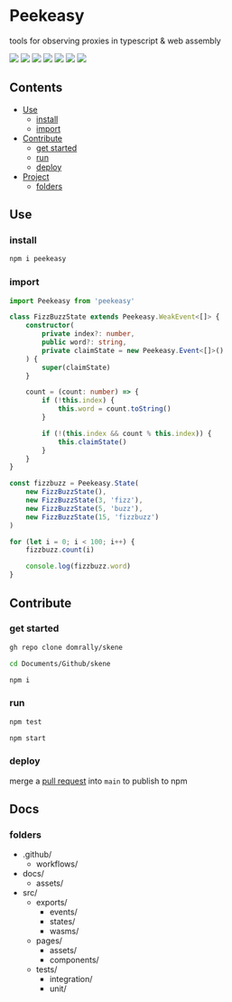 # Peekeasy

tools for observing proxies in typescript & web assembly

[![](https://img.shields.io/npm/v/peekeasy?style=for-the-badge&labelColor=grey&logo=npm&label=)](https://www.npmjs.com/package/peekeasy)
[![](https://img.shields.io/badge/-prettier-F7B93E?style=for-the-badge&labelColor=grey&logo=prettier)](https://prettier.io)
[![](https://img.shields.io/badge/-nodejs-339933?style=for-the-badge&labelColor=grey&logo=node.js)](https://nodejs.org)
[![](https://img.shields.io/badge/-typescript-3178C6?style=for-the-badge&labelColor=grey&logo=typescript)](https://www.typescriptlang.org)
[![](https://img.shields.io/badge/-tsnode-3178C6?style=for-the-badge&labelColor=grey&logo=ts-node)](https://typestrong.org/ts-node)
[![](https://img.shields.io/badge/-eslint-4B32C3?style=for-the-badge&labelColor=grey&logo=ESLint)](https://eslint.org)
[![](https://img.shields.io/badge/-json-000000?style=for-the-badge&labelColor=grey&logo=json)](https://www.json.org/json-en.html)

## Contents

- [Use](#Use)
  - [install](#install)
  - [import](#import)
- [Contribute](#Contribute)
  - [get started](#get%20started)
  - [run](#run)
  - [deploy](#deploy)
- [Project](#Project)
  - [folders](#folders)

## Use

### install

```ts
npm i peekeasy
```

### import

```ts
import Peekeasy from 'peekeasy'

class FizzBuzzState extends Peekeasy.WeakEvent<[]> {
	constructor(
		private index?: number,
		public word?: string,
		private claimState = new Peekeasy.Event<[]>()
	) {
		super(claimState)
	}

	count = (count: number) => {
		if (!this.index) {
			this.word = count.toString()
		}

		if (!(this.index && count % this.index)) {
			this.claimState()
		}
	}
}

const fizzbuzz = Peekeasy.State(
	new FizzBuzzState(),
	new FizzBuzzState(3, 'fizz'),
	new FizzBuzzState(5, 'buzz'),
	new FizzBuzzState(15, 'fizzbuzz')
)

for (let i = 0; i < 100; i++) {
	fizzbuzz.count(i)

	console.log(fizzbuzz.word)
}
```

## Contribute

### get started

```sh
gh repo clone domrally/skene
```

```sh
cd Documents/Github/skene
```

```sh
npm i
```

### run

```sh
npm test
```

```sh
npm start
```

### deploy

merge a [pull request](https://github.com/domrally/peekeasy/compare) into `main` to publish to npm

## Docs

### folders

- .github/
  - workflows/
- docs/
  - assets/
- src/
  - exports/
    - events/
    - states/
    - wasms/
  - pages/
    - assets/
    - components/
  - tests/
    - integration/
    - unit/
